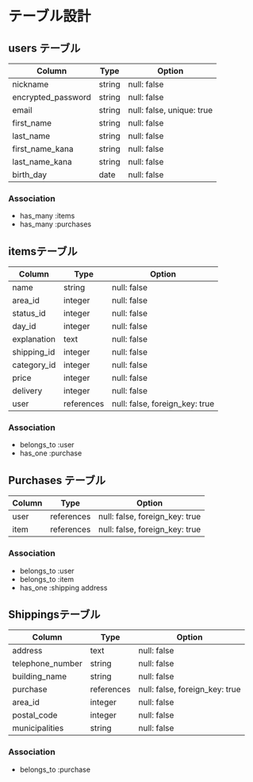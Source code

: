 # テーブル設計

## users テーブル

| Column            | Type          | Option                       |
|------------------ |-------------- |--------------                |
| nickname          | string        |  null: false                 |  
| encrypted_password| string        |  null: false                 |  
| email             | string        |  null: false, unique: true   |  
| first_name        | string        |  null: false                 |  
| last_name         | string        |  null: false                 |  
| first_name_kana   | string        |  null: false                 |
| last_name_kana    | string        |  null: false                 |
| birth_day         | date          |  null: false                 |
###   Association
- has_many :items
- has_many :purchases

 





## itemsテーブル

| Column         | Type         | Option                          |
|----------------|------------- |---------------------------------|
|  name          | string       |null: false                      |  
|  area_id       | integer      |null: false                      |  
|  status_id     | integer      |null: false                      |  
|  day_id        | integer      |null: false                      |  
|  explanation   | text         |null: false                      |  
|  shipping_id   | integer      |null: false                      |  
|  category_id   | integer      |null: false                      |  
|  price         | integer      |null: false                      |  
|  delivery      | integer      |null: false                      |  
|  user          | references   |null: false, foreign_key: true   |   

###   Association

- belongs_to :user
- has_one :purchase

## Purchases テーブル

| Column         | Type          | Option       |
|----------------|-------------  |--------------|
|  user          | references    |null: false, foreign_key: true   | 
|  item          | references    |null: false, foreign_key: true   | 


###   Association
- belongs_to :user
- belongs_to :item
- has_one    :shipping address

## Shippingsテーブル

| Column           | Type         | Option                          |
|----------------  |------------- |---------------------------------|
| address          | text         |null: false                      |  
| telephone_number | string       |null: false                      |  
| building_name    | string       |null: false                      |  
| purchase         | references   |null: false, foreign_key: true   |    
| area_id          | integer      |null: false                      |  
| postal_code      | integer      |null: false                      |  
| municipalities   | string       |null: false                      |  

 

###   Association
- belongs_to :purchase

<!-- ## items_imagesテーブル

| Column         | Type          | Option       |
|----------------|-------------  |--------------|
|    image       | ActiveStorage |null: false   |  
|    item_id     | refereces    |null: false, foreign_key: true   |


###   Association
- belongs_to :item -->